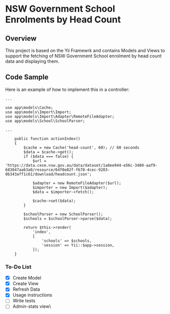 # NSW Government School Enrolments by Head Count 

## Overview

This project is based on the Yii Framewrk and contains Models and Views to support the fetching of NSW Government School enrolment by head count data and displaying them.

## Code Sample

Here is an example of how to implement this in a controller:

```
...

use app\models\Cache;
use app\models\Import\Import;
use app\models\Import\Adapter\RemoteFileAdapter;
use app\models\School\SchoolParser;

...

    public function actionIndex()
    {
        $cache = new Cache('head-count', 60); // 60 seconds
        $data = $cache->get();
        if ($data === false) {
            $url = 'https://data.cese.nsw.gov.au/data/dataset/1a8ee944-e56c-3480-aaf9-683047aa63a0/resource/64f0e82f-f678-4cec-9283-0b343aff1c61/download/headcount.json';

            $adapter = new RemoteFileAdapter($url);
            $importer = new Import($adapter);
            $data = $importer->fetch();

            $cache->set($data);
        }

        $schoolParser = new SchoolParser();
        $schools = $schoolParser->parse($data);

        return $this->render(
            'index',
            [
                'schools' => $schools,
                'session' => Yii::$app->session,
            ]);
    }
```

### To-Do List

- [x] Create Model
- [x] Create View
- [x] Refresh Data
- [x] Usage instructions
- [ ] Write tests
- [ ] Admin-stats view\
